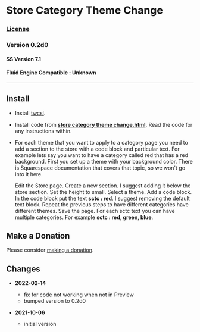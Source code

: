 # Store Category Theme Change

### [License][99]

### Version 0.2d0

#### SS Version 7.1

#### Fluid Engine Compatible : Unknown

---

## Install

* Install
  [twcsl](https://github.com/tomsWebConsulting/twcsl#install-options).
  
* Install code from
  **[store category theme change.html](store%20category%20theme%20change.html#L1)**.
  Read the code for any instructions within.
  
* For each theme that you want to apply to a category page you need to add a
  section to the store with a code block and particular text. For example lets
  say you want to have a category called red that has a red background. First
  you set up a theme with your background color. There is Squarespace
  documentation that covers that topic, so we won't go into it here.
  
  Edit the Store page. Create a new section. I suggest adding it below the store
  section. Set the height to small. Select a theme. Add a code block. In the
  code block put the text **sctc : red**. I suggest removing the default text
  block. Repeat the previous steps to have different categories have different
  themes. Save the page. For each sctc text you can have multiple categories.
  For example **sctc : red, green, blue**.

## Make a Donation

Please consider
[making a donation](https://github.com/tomsWebConsulting/twcsl#make-a-donation).

## Changes

* **2022-02-14**
  
  * fix for code not working when not in Preview
  * bumped version to 0.2d0
  
* **2021-10-06**
  
  * initial version

[99]: https://github.com/tomsWebConsulting/twcsl/blob/main/LICENSE.txt#L1
